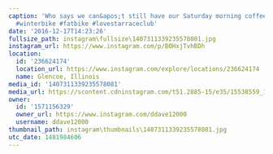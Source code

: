 ```yaml
---
caption: 'Who says we can&apos;t still have our Saturday morning coffee in Glencoe?
  #winterbike #fatbike #lovestarraceclub'
date: '2016-12-17T14:23:26'
fullsize_path: instagram\fullsize\1407311339235578081.jpg
instagram_url: https://www.instagram.com/p/BOHxjTvhBDh
location:
  id: '236624174'
  location_url: https://www.instagram.com/explore/locations/236624174
  name: Glencoe, Illinois
media_id: '1407311339235578081'
media_url: https://scontent.cdninstagram.com/t51.2885-15/e35/15538559_132087590615297_2754472005641175040_n.jpg?ig_cache_key=MTQwNzMxMTMzOTIzNTU3ODA4MQ%3D%3D.2
owner:
  id: '1571156329'
  owner_url: https://www.instagram.com/ddave12000
  username: ddave12000
thumbnail_path: instagram\thumbnails\1407311339235578081.jpg
utc_date: 1481984606
---
```

